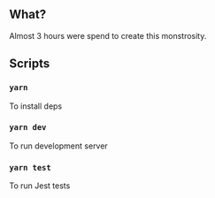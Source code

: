 ## What?

Almost 3 hours were spend to create this monstrosity.

## Scripts

### `yarn`

To install deps

### `yarn dev`

To run development server

### `yarn test`

To run Jest tests

